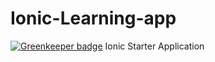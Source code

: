 # Ionic-Learning-app

[![Greenkeeper badge](https://badges.greenkeeper.io/LiamDotPro/Ionic-Learning-app.svg)](https://greenkeeper.io/)
Ionic Starter Application
